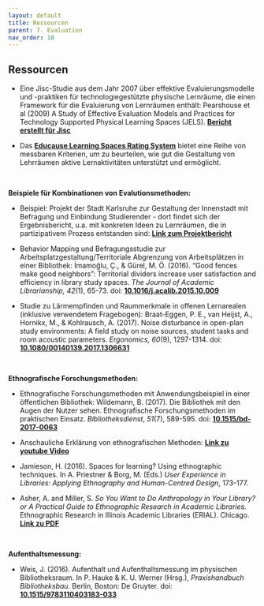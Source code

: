 ```yaml
---
layout: default
title: Ressourcen
parent: 7. Evaluation
nav_order: 10
---
```


## Ressourcen
- Eine Jisc-Studie aus dem Jahr 2007 über effektive Evaluierungsmodelle und -praktiken für technologiegestützte physische Lernräume, die einen Framework für die Evaluierung von Lernräumen enthält: Pearshouse et al (2009) A Study of Effective Evaluation Models and Practices for Technology Supported Physical Learning Spaces (JELS). **[Bericht erstellt für Jisc](http://oro.open.ac.uk/29996/2/)**

-   Das **[Educause Learning Spaces Rating System](http://www.educause.edu/eli/initiatives/learning-space-rating-system)** bietet eine Reihe von messbaren Kriterien, um zu beurteilen, wie gut die Gestaltung von Lehrräumen aktive Lernaktivitäten unterstützt und ermöglicht.

 

**Beispiele für Kombinationen von Evalutionsmethoden:**

-   Beispiel: Projekt der Stadt Karlsruhe zur Gestaltung der Innenstadt mit Befragung und Einbindung Studierender - dort findet sich der Ergebnisbericht, u.a. mit konkreten Ideen zu Lernräumen, die in partizipativem Prozess entstanden sind: **[Link zum Projektbericht](https://www.karlsruhe.de/b2/wissenschaft_bildung/wissenschaftsbuero/projekte_wb/innenstadtvonmorgen.de)**

-   Behavior Mapping und Befragungsstudie zur Arbeitsplatzgestaltung/Territoriale Abgrenzung von Arbeitsplätzen in einer Bibliothek: İmamoğlu, Ç., & Gürel, M. Ö. (2016). “Good fences make good neighbors”: Territorial dividers increase user satisfaction and efficiency in library study spaces. *The Journal of Academic Librarianship, 42*(1), 65-73. doi: **[10.1016/j.acalib.2015.10.009](https://doi.org/10.1016/j.acalib.2015.10.009)**

-   Studie zu Lärmempfinden und Raummerkmale in offenen Lernarealen (inklusive verwendetem Fragebogen): Braat-Eggen, P. E., van Heijst, A., Hornikx, M., & Kohlrausch, A. (2017). Noise disturbance in open-plan study environments: A field study on noise sources, student tasks and room acoustic parameters. *Ergonomics, 60*(9), 1297-1314. doi: **[10.1080/00140139.2017.1306631](https://doi.org/10.1080/00140139.2017.1306631)**

 

**Ethnografische Forschungsmethoden:**

-   Ethnografische Forschungsmethoden mit Anwendungsbeispiel in einer öffentlichen Bibliothek: Wildemann, B. (2017). Die Bibliothek mit den Augen der Nutzer sehen. Ethnografische Forschungsmethoden im praktischen Einsatz. *Bibliotheksdienst*, *51*(7), 589-595. doi: **[10.1515/bd-2017-0063](https://doi.org/10.1515/bd-2017-0063)**

-   Anschauliche Erklärung von ethnografischen Methoden: **[Link zu youtube Video](https://www.youtube.com/user/ProjektPerle2012/featured)**

-   Jamieson, H. (2016). Spaces for learning? Using ethnographic techniques. In A. Priestner & Borg, M. (Eds.) *User Experience in Libraries: Applying Ethnography and Human-Centred Design*, 173-177.

-   Asher, A. and Miller, S. *So You Want to Do Anthropology in Your Library? or A Practical Guide to Ethnographic Research in Academic Libraries.* Ethnographic Research in Illinois Academic Libraries (ERIAL). Chicago. **[Link zu PDF](http://www.erialproject.org/wp-content/uploads/2011/03/Toolkit-3.22.11.pdf)**

 

**Aufenthaltsmessung:**

-   Weis, J. (2016). Aufenthalt und Aufenthaltsmessung im physischen Bibliotheksraum. In P. Hauke & K. U. Werner (Hrsg.), *Praxishandbuch Bibliotheksbau*. Berlin, Boston: De Gruyter. doi: **[10.1515/9783110403183-033](https://doi.org/10.1515/9783110403183-033)**
